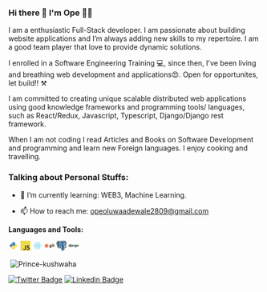 ### Hi there 👋 I'm Ope :woman_technologist:

I am a enthusiastic Full-Stack developer. I am passionate about building website applications and I’m always adding new skills to my repertoire. I am a good team player that love to provide dynamic solutions.

I enrolled in a Software Engineering Training 💻, since then, I've been living and breathing web development and applications😍. Open for opportunites, let build!! :hammer_and_pick:	

I am committed to creating unique scalable distributed web applications using good knowledge frameworks and programming tools/ languages, such as React/Redux, Javascript, Typescript, Django/Django rest framework.

When I am not coding I read Articles and Books on Software Development and programming and learn new Foreign languages. I enjoy cooking and travelling. 

### Talking about Personal Stuffs: 

- 🌱 I’m currently learning: WEB3, Machine Learning.

- 📫 How to reach me: opeoluwaadewale2809@gmail.com 

**Languages and Tools:** 


<code><img height="20" src="https://raw.githubusercontent.com/github/explore/80688e429a7d4ef2fca1e82350fe8e3517d3494d/topics/python/python.png"></code>
<code><img height="20" src="https://raw.githubusercontent.com/github/explore/80688e429a7d4ef2fca1e82350fe8e3517d3494d/topics/javascript/javascript.png"></code>
<code><img height="20" src="https://raw.githubusercontent.com/github/explore/80688e429a7d4ef2fca1e82350fe8e3517d3494d/topics/react/react.png"></code>
<code><img height="20" src="https://raw.githubusercontent.com/github/explore/80688e429a7d4ef2fca1e82350fe8e3517d3494d/topics/git/git.png"></code>
<code><img height="20" src="https://raw.githubusercontent.com/github/explore/80688e429a7d4ef2fca1e82350fe8e3517d3494d/topics/postgresql/postgresql.png"></code>
<code><img height="20" src="https://raw.githubusercontent.com/github/explore/80688e429a7d4ef2fca1e82350fe8e3517d3494d/topics/django/django.png"></code>

<p>&nbsp;<img align="center" src="https://github-readme-stats.vercel.app/api?username=Remi288&show_icons=true&count_private=true&theme=dark" alt="Prince-kushwaha" /></p>


[![Twitter Badge](https://img.shields.io/badge/-Twitter-1ca0f1?style=flat-square&labelColor=1ca0f1&logo=twitter&logoColor=white&link=https://twitter.com/_diogorodrigues)](https://twitter.com/deremieey) [![Linkedin Badge](https://img.shields.io/badge/-LinkedIn-blue?style=flat-square&logo=Linkedin&logoColor=white&link=https://www.linkedin.com/in/harshkumarkhatri/)](https://www.linkedin.com/in/opeoluwa-adewale-5aaa64120)

